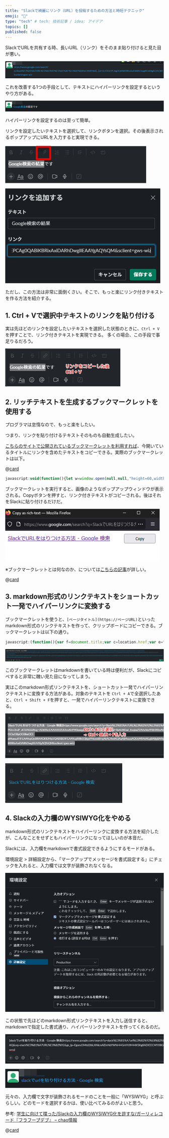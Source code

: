 ```yaml
---
title: "Slackで綺麗にリンク（URL）を投稿するための方法と時短テクニック"
emoji: "🌊"
type: "tech" # tech: 技術記事 / idea: アイデア
topics: []
published: false
---
```


SlackでURLを共有する時、長いURL（リンク）をそのまま貼り付けると見た目が悪い。

![](/images/20230720/01.png)

これを改善する1つの手段として、テキストにハイパーリンクを設定するというやり方がある。

![](/images/20230720/02.png)

ハイパーリンクを設定するのは至って簡単。

リンクを設定したいテキストを選択して、リンクボタンを選択。その後表示されるポップアップにURLを入力すると実現できる。

![](/images/20230720/03.png)

![](/images/20230720/04.png)

ただし、この方法は非常に面倒くさい。そこで、もっと楽にリンク付きテキストを作る方法を紹介する。

## 1. Ctrl + Vで選択中テキストのリンクを貼り付ける

実は先ほどのリンクを設定したいテキストを選択した状態のときに、`Ctrl + V`を押すことで、リンク付きテキストを実現できる。
多くの場合、この手段で事足りるだろう。

![](/images/20230720/05.png)

## 2. リッチテキストを生成するブックマークレットを使用する

プログラマは怠惰なので、もっと楽をしたい。

つまり、リンクを貼り付けるテキストそのものも自動生成したい。

[こちらのサイトで公開されているブックマークレットを利用すれば](https://media-massage.net/blog/linkbookmarklet/)、今開いているタイトルにリンクを含めたテキストをコピーできる。実際のブックマークレットは以下。

@[card](https://media-massage.net/blog/linkbookmarklet/)

```js
javascript:void(function(){let w=window.open(null,null,"height=60,width=500"),d=w.document;d.open();d.write('<body style="padding:10px 15px;margin:0;display:flex;flex-flow:row nowrap;align-items:center"><a id="a" style="flex-grow:1" target="_blank"></a><button id="copy" style="width:100px;height:30px;margin-left:10px;cursor:pointer">Copy</button></body>');d.title="Copy as rich-text";let u=window.location.toString(),c=d.getElementById("copy"),a=d.getElementById("a");a.innerHTML=window.document.title;a.href=u;function copyToClip(doc,html,text){function listener(e){e.clipboardData.setData("text/html",html);e.clipboardData.setData("text/plain",text||html);e.preventDefault()}doc.addEventListener("copy",listener);doc.execCommand("copy");doc.removeEventListener("copy",listener)}c.onclick=function(){copyToClip(d,a.outerHTML,u);w.close()};d.close();c.focus()}())
```

ブックマークレットを実行すると、画像のようなポップアップウィンドウが表示される。Copyボタンを押すと、リンク付きテキストがコピーされる。後はそれをSlackに貼り付けるだけだ。

![](/images/20230720/06.png)

※ブックマークレットとは何なのか、については[こちらの記事](https://qiita.com/aqril_1132/items/b5f9040ccb8cbc705d04)が詳しい。

@[card](https://qiita.com/aqril_1132/items/b5f9040ccb8cbc705d04)

## 3. markdown形式のリンクテキストをショートカット一発でハイパーリンクに変換する

ブックマークレットを使うと、`[ページタイトル](https://ページURL)`といったmarkdown形式のリンクテキストを作って、クリップボードにコピーできる。ブックマークレットは以下の通り。

```js
javascript:(function(){var f=document.title;var c=location.href;var e="["+f+"]("+c+")";var b=document.createElement("div");b.appendChild(document.createElement("pre")).textContent=e;var d=b.style;d.position="fixed";d.left="-100%";document.body.appendChild(b);document.getSelection().selectAllChildren(b);var a=document.execCommand("copy");document.body.removeChild(b)})();
```

![](/images/20230720/07.png)

このブックマークレットはmarkdownを書いている時は便利だが、Slackにコピペすると非常に醜い見た目になってしまう。

実はこのmarkdown形式リンクテキストを、ショートカット一発でハイパーリンクテキストに変換する方法がある。対象のテキストを `Ctrl + A`で全選択したあと、`Ctrl + Shift + F`を押すと、一発でハイパーリンクテキストに変換できる。

![](/images/20230720/08.png)

![](/images/20230720/09.png)

## 4. Slackの入力欄のWYSIWYG化をやめる

markdown形式のリンクテキストをハイパーリンクに変換する方法を紹介したが、こんなことをせずともハイパーリンクになってほしいのが本音だ。

Slackには、入力欄をmarkdownで書式設定できるようにするモードがある。

環境設定 > 詳細設定から、「マークアップでメッセージを書式設定する」にチェックを入れると、入力欄では文字が装飾されなくなる。

![](/images/20230720/10.png)

この状態で先ほどのmarkdown形式リンクテキストを入力し送信すると、markdownで指定した書式通り、ハイパーリンクテキストを作ってくれるのだ。

![](/images/20230720/11.png)

![](/images/20230720/12.png)

元々の、入力欄で文字が装飾されるモードのことを一般に「WYSIWYG」と呼ぶらしい。どのモードを選択するかは、使い比べてみるのがよいと思う。

参考: [学生に向けて喋った/Slackの入力欄のWYSIWYG化を許すな/ガーリィレコード『フラフープデブ』 – chao情報](https://chao.tokyo/archives/2319)

@[card](https://chao.tokyo/archives/2319)


